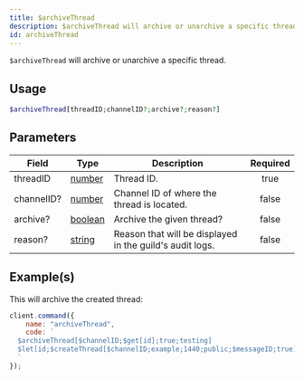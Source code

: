 ```yaml
---
title: $archiveThread
description: $archiveThread will archive or unarchive a specific thread.
id: archiveThread
---
```


`$archiveThread` will archive or unarchive a specific thread.

## Usage

```php
$archiveThread[threadID;channelID?;archive?;reason?]
```

## Parameters

| Field      | Type                                                                                                | Description                                              | Required |
| ---------- | --------------------------------------------------------------------------------------------------- | -------------------------------------------------------- | :------: |
| threadID   | [number](https://developer.mozilla.org/en-US/docs/Web/JavaScript/Reference/Global_Objects/Number)   | Thread ID.                                               |   true   |
| channelID? | [number](https://developer.mozilla.org/en-US/docs/Web/JavaScript/Reference/Global_Objects/Number)   | Channel ID of where the thread is located.               |  false   |
| archive?   | [boolean](https://developer.mozilla.org/en-US/docs/Web/JavaScript/Reference/Global_Objects/Boolean) | Archive the given thread?                                |  false   |
| reason?    | [string](https://developer.mozilla.org/en-US/docs/Web/JavaScript/Reference/Global_Objects/String)   | Reason that will be displayed in the guild's audit logs. |  false   |

## Example(s)

This will archive the created thread:

```javascript
client.command({
    name: "archiveThread",
    code: `
  $archiveThread[$channelID;$get[id];true;testing]
  $let[id;$createThread[$channelID;example;1440;public;$messageID;true]]  
  `
});
```
